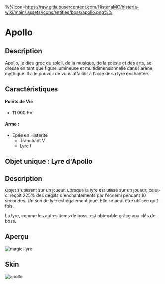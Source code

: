 %%icon=https://raw.githubusercontent.com/HisteriaMC/histeria-wiki/main/.assets/icons/entities/boss/apollo.png%%
# Apollo

## Description 
Apollo, le dieu grec du soleil, de la musique, de la poésie et des arts, se dresse en tant que figure lumineuse et multidimensionnelle dans l'arène mythique.
 Il a le pouvoir de vous affaiblir à l'aide de sa lyre enchantée.

## Caractéristiques

#### __Points de Vie__
+ 11 000 PV

#### __Arme :__
+ Epée en Histerite 
  - Tranchant V
  - Lyre I

## Objet unique : Lyre d'Apollo

## Description
Objet s'utilisant sur un joueur. Lorsque la lyre est utilisé sur un joueur, celui-ci reçoit 225% des dégâts d'enchantements par l'ennemi pendant 10 secondes.
 Un son de lyre est également joué. Elle ne peut être utilisée qu'1 fois. 

La lyre, comme les autres items de boss, est obtenable grâce aux clés de boss.

## Aperçu
![magic-lyre](https://raw.githubusercontent.com/HisteriaMC/histeria-wiki/main/.assets/items/magic-lyre.png)

## Skin

![apollo](https://raw.githubusercontent.com/HisteriaMC/histeria-wiki/main/.assets/entities/boss/apollo.png)


